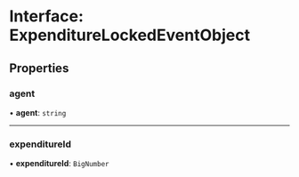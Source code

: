 # Interface: ExpenditureLockedEventObject

## Properties

### agent

• **agent**: `string`

___

### expenditureId

• **expenditureId**: `BigNumber`
